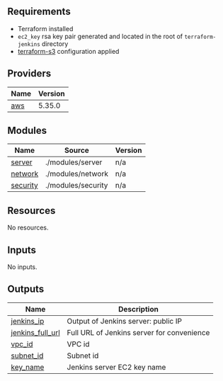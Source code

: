 <!-- BEGIN_TF_DOCS -->
## Requirements

- Terraform installed
- `ec2_key` rsa key pair generated and located in the root of `terraform-jenkins` directory
- [terraform-s3](../terraform-s3) configuration applied

## Providers

| Name                                                                                                 | Version |
|------------------------------------------------------------------------------------------------------|---------|
| <a name="provider_aws"></a> [aws](https://registry.terraform.io/providers/hashicorp/aws/latest/docs) | 5.35.0  |

## Modules

| Name                                                                | Source               | Version |
|---------------------------------------------------------------------|----------------------|---------|
| <a name="module_jenkins"></a> [server](./modules/server)            | ./modules/server     | n/a     |
| <a name="module_network"></a> [network](./modules/network)          | ./modules/network    | n/a     |
| <a name="module_security"></a> [security](./modules/security)       | ./modules/security   | n/a     |

## Resources

No resources.

## Inputs

No inputs.

## Outputs

| Name                                                             | Description                                |
|------------------------------------------------------------------|--------------------------------------------|
| <a name="jenkins_ip"></a> [jenkins_ip](./outputs.tf)             | Output of Jenkins server: public IP        |
| <a name="jenkins_full_url"></a> [jenkins_full_url](./outputs.tf) | Full URL of Jenkins server for convenience |
| <a name="vpc_id"></a> [vpc_id](./outputs.tf)                     | VPC id                                     |
| <a name="subnet_id"></a> [subnet_id](./outputs.tf)               | Subnet id                                  |
| <a name="key_name"></a> [key_name](./outputs.tf)                 | Jenkins server EC2 key name                |
<!-- END_TF_DOCS -->
